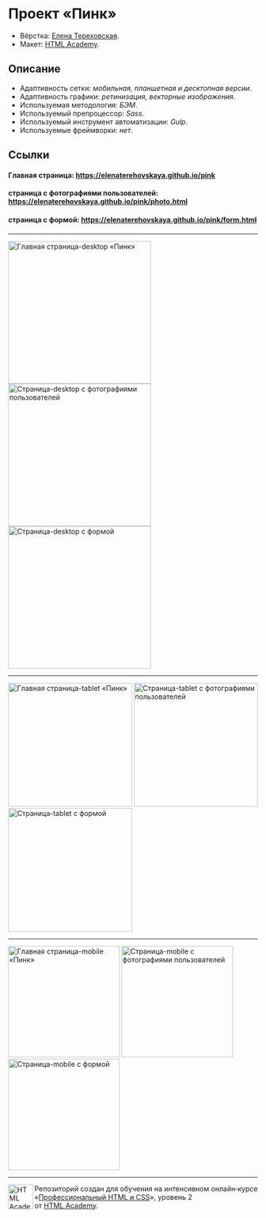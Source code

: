 # Проект «Пинк»

* Вёрстка: [Елена Тереховская](https://github.com/elenaterehovskaya).
* Макет: [HTML Academy](https://htmlacademy.ru).

## Описание

* Адаптивность сетки: _мобильная, планшетная и десктопная версии_.
* Адаптивность графики: _ретинизация, векторные изображения_.
* Используемая методология: _БЭМ_.
* Используемый препроцессор: _Sass_.
* Используемый инструмент автоматизации: _Gulp_.
* Используемые фреймворки: _нет_.

## Ссылки

#### Главная страница: <a href="https://elenaterehovskaya.github.io/pink" target="_blank">https://elenaterehovskaya.github.io/pink</a>

#### страница с фотографиями пользователей: <a href="https://elenaterehovskaya.github.io/pink/photo.html" target="_blank">https://elenaterehovskaya.github.io/pink/photo.html</a>

#### страница с формой: <a href="https://elenaterehovskaya.github.io/pink/form.html" target="_blank">https://elenaterehovskaya.github.io/pink/form.html</a>

####

---

<p>
  <img width="288" alt="Главная страница-desktop «Пинк»" src="https://github.com/elenaterehovskaya/elenaterehovskaya.github.io/blob/master/img/pink-index-desktop.jpg">
  <img valign="top" width="288" alt="Страница-desktop с фотографиями пользователей" src="https://github.com/elenaterehovskaya/elenaterehovskaya.github.io/blob/master/img/pink-photo-desktop.jpg">
  <img valign="top" width="288" alt="Страница-desktop с формой" src="https://github.com/elenaterehovskaya/elenaterehovskaya.github.io/blob/master/img/pink-form-desktop.jpg">
</p>

---

<p>
  <img width="250" alt="Главная страница-tablet «Пинк»" src="https://github.com/elenaterehovskaya/elenaterehovskaya.github.io/blob/master/img/pink-index-tablet.jpg">
  <img valign="top" width="250" alt="Страница-tablet с фотографиями пользователей" src="https://github.com/elenaterehovskaya/elenaterehovskaya.github.io/blob/master/img/pink-photo-tablet.jpg">
  <img valign="top" width="250" alt="Страница-tablet с формой" src="https://github.com/elenaterehovskaya/elenaterehovskaya.github.io/blob/master/img/pink-form-tablet.jpg">
</p>

---

<p>
  <img width="225" alt="Главная страница-mobile «Пинк»" src="https://github.com/elenaterehovskaya/elenaterehovskaya.github.io/blob/master/img/pink-index-mobile.jpg">
  <img valign="top" width="225" alt="Страница-mobile с фотографиями пользователей" src="https://github.com/elenaterehovskaya/elenaterehovskaya.github.io/blob/master/img/pink-photo-mobile.jpg">
  <img valign="top" width="225" alt="Страница-mobile с формой" src="https://github.com/elenaterehovskaya/elenaterehovskaya.github.io/blob/master/img/pink-form-mobile.jpg">
</p>

---

<a href="https://htmlacademy.ru/intensive/adaptive"><img align="left" width="50" height="50" alt="HTML Academy" src="https://up.htmlacademy.ru/static/img/intensive/adaptive/logo-for-github-2.png"></a>

Репозиторий создан для обучения на интенсивном онлайн‑курсе «[Профессиональный HTML и CSS](https://htmlacademy.ru/intensive/adaptive)», уровень 2 от [HTML Academy](https://htmlacademy.ru).

